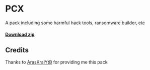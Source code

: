 # PCX
A pack including some harmful hack tools, ransomware builder, etc

#### [Download zip](https://github.com/Vichingo455/PCX/archive/refs/heads/master.zip)

## Credits
Thanks to [ArasKralYtB](https://github.com/ArasKral123) for providing me this pack
